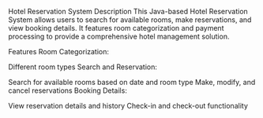 Hotel Reservation System
Description
This Java-based Hotel Reservation System allows users to search for available rooms, make reservations, and view booking details. It features room categorization and payment processing to provide a comprehensive hotel management solution.

Features
Room Categorization:

Different room types 
Search and Reservation:

Search for available rooms based on date and room type
Make, modify, and cancel reservations
Booking Details:

View reservation details and history
Check-in and check-out functionality
